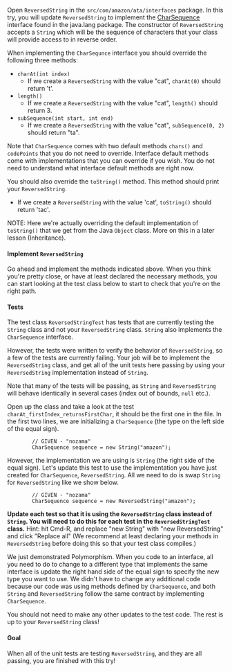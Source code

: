Open `ReversedString` in the `src/com/amazon/ata/interfaces` package. In this try, you will update
`ReversedString` to implement the [CharSequence](https://docs.oracle.com/javase/8/docs/api/java/lang/CharSequence.html) 
interface found in the java.lang package. The constructor of `ReversedString` accepts a `String` which will 
be the sequence of characters that your class will provide access to in reverse order.

When implementing the `CharSequnce` interface you should override the following three methods:
- `charAt(int index)`
  - If we create a `ReversedString` with the value "cat", `charAt(0)` should return 't'.
- `length()`
  - If we create a `ReversedString` with the value "cat", `length()` should return 3.
- `subSequence(int start, int end)`
  - If we create a `ReversedString` with the value "cat", `subSequence(0, 2)` should return "ta".

Note that `CharSequence` comes with two default methods `chars()` and `codePoints` that you do not need to override.
Interface default methods come with implementations that you can override if you wish. You do not need to understand
what interface default methods are right now.

You should also override the `toString()` method. This method should print your `ReversedString`.
  - If we create a `ReversedString` with the value 'cat', `toString()` should return 'tac'.

NOTE: Here we're actually overriding the default implementation of `toString()` that
we get from the Java `Object` class. More on this in a later lesson (Inheritance).

#### Implement `ReversedString`

Go ahead and implement the methods indicated above. When you think you're pretty
close, or have at least declared the necessary methods, you can start looking
at the test class below to start to check that you're on the right path.

#### Tests

The test class `ReversedStringTest` has tests that are currently testing the `String` class and not your 
`ReversedString` class. `String` also implements the `CharSequence` interface.

However, the tests were written to verify the behavior of `ReversedString`,
so a few of the tests are currently failing. Your job will be to implement
the `ReversedString` class, and get all of the unit tests here passing
by using your `ReversedString` implementation instead of `String`.

Note that many of the tests will be passing, as `String` and `ReversedString`
will behave identically in several cases (index out of bounds, `null` etc.).

Open up the class and take a look at the test `charAt_firstIndex_returnsFirstChar`,
it should be the first one in the file. In the first two lines, we are
initializing a `CharSequence` (the type on the left side of the equal sign).
```
        // GIVEN - "nozama"
        CharSequence sequence = new String("amazon");
```
However, the implementation we are using is `String` (the right side of the equal sign). Let's update this test to use
the implementation you have just created for `CharSequence`, `ReversedString`. All we need to do is swap `String` for 
`ReversedString` like we show below. 
```
        // GIVEN - "nozama"
        CharSequence sequence = new ReversedString("amazon");
```

**Update each test so that it is using the `ReversedString` class instead of `String`.
You will need to do this for each test in the `ReversedStringTest` class.** Hint:
hit Cmd-R, and replace "new String" with "new ReversedString" and click "Replace all"
(We recommend at least declaring your methods in `ReversedString` before doing this
so that your test class compiles.)

We just demonstrated Polymorphism. When you code to an interface, all you need to do to change to a different type that
implements the same interface is update the right hand side of the equal sign to specify the new type you want to use.
We didn't have to change any additional code because our code was using methods defined by `CharSequence`, and both 
`String` and `ReversedString` follow the same contract by implementing `CharSequence`.

You should not need to make any other updates to the test code. The rest is up to your
`ReversedString` class!

#### Goal

When all of the unit tests are testing `ReversedString`, and they are all
passing, you are finished with this try!
